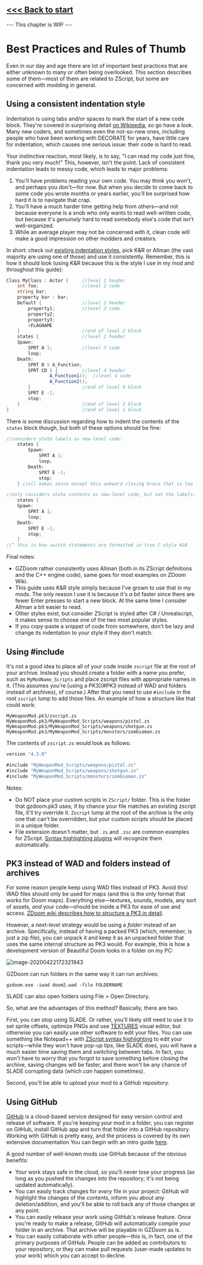 ## [<<< Back to  start](README.md)



--- This chapter is WIP ---

# Best Practices and Rules of Thumb

Even in our day and age there are lot of important best practices that are either unknown to many or often being overlooked. This section describes some of them—most of them are related to ZScript, but some are concerned with modding in general.



## Using a consistent indentation style

Indentation is using tabs and/or spaces to mark the start of a new code block. They're covered in surprising detail [on Wikipedia](https://en.wikipedia.org/wiki/Indentation_style), so go have a look. Many new coders, and sometimes even the not-so-new ones, including people who have been working with DECORATE for years, have little care for indentation, which causes one serious issue: their code is hard to read.

Your instinctive reaction, most likely, is to say, "I can read my code just fine, thank you very much!" This, however, isn't the point. Lack of consistent indentation leads to messy code, which leads to major problems:

1. You'll have problems reading your own code. You may think you won't, and perhaps you don't—for now. But when you decide to come back to some code you wrote months or years earlier, you'll be surprised how hard it is to navigate that crap.
2. You'll have a much harder time getting help from others—and not because everyone is a snob who only wants to read well-written code, but because it's *genuinely* hard to read somebody else's code that isn't well-organized.
3. While an average player may not be concerned with it, clean code will make a good impression on other modders and creators.

In short: check out [existing indentation styles](https://en.wikipedia.org/wiki/Indentation_style), pick K&R or Allman (the vast majority are using one of those) and use it consistently. Remember, this is how it should look (using K&R because this is the style I use in my mod and throughout this guide):

```csharp
Class MyClass : Actor {		//level 1 header
	int foo;				//level 2 code
	string bar;
	property bar : bar;
	Default {				//level 2 header
		property1;			//level 3 code
		property2;
		property3;
		+FLAGNAME
	}						//end of level 2 block
	states {				//level 2 header
	Spawn:					
		SPRT A 1;			//level 3 code
		loop;
	Death:
		SPRT B 5 A_Function;
		SPRT CD 5 {			//level 4 header
            	A_Function1();	//level 4 code
            	A_Function2();
        }					//end of level 4 block
		SPRT E -1;
		stop;
	}						//end of level 2 block
}							//end of level 1 block
```

There *is* some discussion regarding how to indent the contents of the `states` block though, but both of these options should be fine:

```csharp
//considers state labels as new-level code:
	states {
        Spawn:            
            SPRT A 1;
            loop;
        Death:
            SPRT E -1;
            stop;
    } //all makes sense except this awkward closing brace that is too far

//only considers state contents as new-level code, but not the labels:
    states {
    Spawn:
		SPRT A 1;
		loop;
	Death:
		SPRT E -1;
		stop;
	}
//^ this is how switch statements are formatted in true C-style K&R
```

Final notes:

- GZDoom rather consistently uses Allman (both in its ZScript definitions and the C++ engine code), same goes for most examples on ZDoom Wiki.
- This guide uses K&R style simply because I've grown to use that in my mods. The only reason I use it is because it's *a bit* faster since there are fewer Enter presses to start a new block. At the same time I consider Allman a bit easier to read.
- Other styles exist, but consider ZScript is styled after C# / Unrealscript, it makes sense to choose one of the two most popular styles.
- If you copy-paste a snippet of code from somewhere, don't be lazy and change its indentation to your style if they don't match.



## Using #include

It's not a good idea to place all of your code inside `zscript` file at the root of your archive. Instead you should create a folder with a name you prefer, such as `MyModName_Scripts` and place zscript files with appropriate names in it. (This assumes you're [using a PK3](#PK3 instead of WAD and folders instead of archives), of course.) After that you need to use `#include` in the root `zscript` lump to add those files. An example of how a structure like that could work:

```
MyWeaponMod.pk3/zscript.zs
MyWeaponMod.pk3/MyWeaponMod_Scripts/weapons/pistol.zs
MyWeaponMod.pk3/MyWeaponMod_Scripts/weapons/shotgun.zs
MyWeaponMod.pk3/MyWeaponMod_Scripts/monsters/zombieman.zs
```

The contents of `zscript.zs` would look as follows:

```csharp
version "4.3.0"

#include "MyWeaponMod_Scripts/weapons/pistol.zs"
#include "MyWeaponMod_Scripts/weapons/shotgun.zs"
#include "MyWeaponMod_Scripts/monsters/zombieman.zs"
```

Notes: 

- Do NOT place your custom scripts in `ZScript/` folder. This is the folder that gzdoom.pk3 uses; if by chance your file matches an existing zscript file, it'll try override it. `Zscript` lump at the root of the archive is the only one that can't be overridden, but your custom scripts should be placed in a unique folder.
- File extension doesn't matter, but `.zs` and `.zsc` are common examples for ZScript. [Syntax highlighting plugins](https://forum.zdoom.org/viewtopic.php?f=37&t=46674) will recognize them automatically.



## PK3 instead of WAD and folders instead of archives

For some reason people keep using WAD files instead of PK3. Avoid this! WAD files should only be used for maps (and this is the only format that works for Doom maps). Everything else—textures, sounds, models, any sort of assets, *and* your code—should be inside a PK3 for ease of use and access. [ZDoom wiki describes how to structure a PK3 in detail](https://zdoom.org/wiki/Using_ZIPs_as_WAD_replacement).

However, a next-level strategy would be using a *folder* instead of an archive. Specifically, instead of having a packed PK3 (which, remember, is just a zip file), you can unpack it and keep it as an unpacked folder that uses the same internal structure as PK3 would. For example, this is how a development version of Beautiful Doom looks in a folder on my PC:

![image-20200422172321943](image-20200422172321943.png)

GZDoom can run folders in the same way it can run archives:

```
gzdoom.exe -iwad doom2.wad -file FOLDERNAME
```

SLADE can also open folders using File > Open Directory.

So, what are the advantages of this method? Basically, there are two. 

First, you can stop using SLADE. Or rather, you'll likely still need to use it to set sprite offsets, optimize PNGs and use [TEXTURES](https://zdoom.org/wiki/TEXTURES) visual editor, but otherwise you can easily use other software to edit your files. You can use something like Notepad++ with [ZScript syntax highlighting](https://forum.zdoom.org/viewtopic.php?f=37&t=46674) to edit your scripts—while they won't have pop-up tips, like SLADE does, you will have a much easier time saving them and switching between tabs. In fact, you won't have to worry that you forgot to save something before closing the archive, saving changes will be faster, and there won't be any chance of SLADE corrupting data (which *can* happen sometimes).

Second, you'll be able to upload your mod to a GitHub repository.



## Using GitHub

[GitHub](https://github.com/) is a cloud-based service designed for easy version control and release of software. If you're keeping your mod in a folder, you can register on GitHub, install GitHub app and turn that folder into a GitHub repository. Working with GitHub is pretty easy, and the process is covered by its own extensive documentation You can begin with an intro guide [here](https://product.hubspot.com/blog/git-and-github-tutorial-for-beginners).

A good number of well-known mods use GitHub because of the obvious benefits:

- Your work stays safe in the cloud, so you'll never lose your progress (as long as you pushed the changes into the repository; it's not being updated automatically).
- You can easily track changes for *every* file in your project: GitHub will highlight the changes of the contents, inform you about any deletion/addition, and you'll be able to roll back any of those changes at any point.
- You can easily release your work using GitHub's release feature. Once you're ready to make a release, GitHub will automatically compile your folder in an archive. That archive will be playable in GZDoom as is.
- You can easily collaborate with other people—this is, in fact, one of the primary purposes of GitHub. People can be added as contributors to your repository, or they can make pull requests (user-made updates to your work) which you can accept to decline.